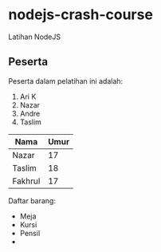 # nodejs-crash-course
 Latihan NodeJS

## Peserta
Peserta dalam pelatihan ini adalah:
1. Ari K
1. Nazar
1. Andre
2. Taslim

| Nama | Umur |
|-|-|
|Nazar|17|
|Taslim|18|
|Fakhrul|17|


Daftar barang:
* Meja
* Kursi
* Pensil
* 